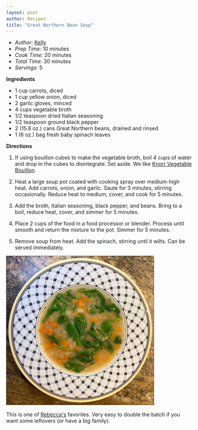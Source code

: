 ```yaml
---
layout: post
author: Recipes
title: "Great Northern Bean Soup"
---
```


* _Author:_ [Kelly](https://jonahwithoutthewhale.com/authors/kelly/)
* _Prep Time:_ 10 minutes
* _Cook Time:_ 20 minutes
* _Total Time:_ 30 minutes
* _Servings:_ 5

**Ingredients**
* 1 cup carrots, diced
* 1 cup yellow onion, diced
* 2 garlic gloves, minced
* 4 cups vegetable broth
* 1/2 teaspoon dried Italian seasoning
* 1/2 teaspoon ground black pepper
* 2 (15.8 oz.) cans Great Northern beans, drained and rinsed
* 1 (6 oz.) bag fresh baby spinach leaves

**Directions**
1. If using bouillon cubes to make the vegetable broth, boil 4 cups of water and drop in the cubes to disintegrate. Set aside. We like [Knorr Vegetable Bouillon](https://www.knorr.com/us/en/products/bouillon/vegetable.html).

2. Heat a large soup pot coated with cooking spray over medium-high heat. Add carrots, onion, and garlic. Saute for 3 minutes, stirring occasionally. Reduce heat to medium, cover, and cook for 5 minutes.

3. Add the broth, Italian seasoning, black pepper, and beans. Bring to a boil, reduce heat, cover, and simmer for 5 minutes.

4. Place 2 cups of the food in a food processor or blender. Process until smooth and return the mixture to the pot. Simmer for 5 minutes.

5. Remove soup from heat. Add the spinach, stirring until it wilts. Can be served immediately.

![Photo by Jonah Without the Whale](/images/2020-03-24_bean_soup.jpg)

This is one of [Rebecca's](https://jonahwithoutthewhale.com/authors/kelly/) favorites. Very easy to double the batch if you want some leftovers (or have a big family).
